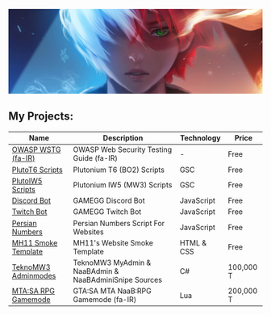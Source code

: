 ![Header MH11 GitHub](todoroki-header.jpg)

## My Projects:

| Name                                                                                  | Description                                                 | Technology | Price     |
| ------------------------------------------------------------------------------------- | ----------------------------------------------------------- | ---------- | --------- |
| [OWASP WSTG (fa-IR)](https://github.com/whoismh11/OWASP_WSTG_FA)                      | OWASP Web Security Testing Guide (fa-IR)                    | -          | Free      |
| [PlutoT6 Scripts](https://github.com/whoismh11/PlutoT6_Scripts)                       | Plutonium T6 (BO2) Scripts                                  | GSC        | Free      |
| [PlutoIW5 Scripts](https://github.com/whoismh11/PlutoIW5_Scripts)                     | Plutonium IW5 (MW3) Scripts                                 | GSC        | Free      |
| [Discord Bot](https://github.com/whoismh11/Discord_Bot)                               | GAMEGG Discord Bot                                          | JavaScript | Free      |
| [Twitch Bot](https://github.com/whoismh11/Twitch_Bot)                                 | GAMEGG Twitch Bot                                           | JavaScript | Free      |
| [Persian Numbers](https://github.com/whoismh11/PersianNumbers)                        | Persian Numbers Script For Websites                         | JavaScript | Free      |
| [MH11 Smoke Template](https://github.com/whoismh11/MH11_Smoke.Template)               | MH11's Website Smoke Template                               | HTML & CSS | Free      |
| [TeknoMW3 Adminmodes](https://gamegg.ir/files/file/21-teknomw3-admin-source)          | TeknoMW3 MyAdmin & NaaBAdmin & NaaBAdminiSnipe Sources      | C#         | 100,000 T |
| [MTA:SA RPG Gamemode](https://gamegg.ir/files/file/11-mta-rpg-gamemode)               | GTA:SA MTA NaaB:RPG Gamemode (fa-IR)                        | Lua        | 200,000 T |
